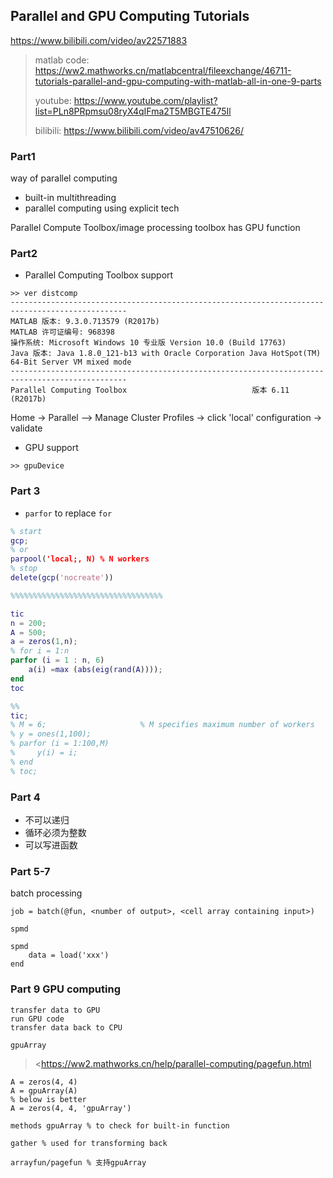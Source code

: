 ## Parallel and GPU Computing Tutorials

<https://www.bilibili.com/video/av22571883>

> matlab code: <https://ww2.mathworks.cn/matlabcentral/fileexchange/46711-tutorials-parallel-and-gpu-computing-with-matlab-all-in-one-9-parts>
>
> youtube: https://www.youtube.com/playlist?list=PLn8PRpmsu08ryX4qIFma2T5MBGTE475Il
>
> bilibili: <https://www.bilibili.com/video/av47510626/>

### Part1

 way of parallel computing

- built-in multithreading
- parallel computing using explicit tech

Parallel Compute Toolbox/image processing toolbox has GPU function

### Part2

- Parallel Computing Toolbox  support

```\
>> ver distcomp
------------------------------------------------------------------------------------------------
MATLAB 版本: 9.3.0.713579 (R2017b)
MATLAB 许可证编号: 968398
操作系统: Microsoft Windows 10 专业版 Version 10.0 (Build 17763)
Java 版本: Java 1.8.0_121-b13 with Oracle Corporation Java HotSpot(TM) 64-Bit Server VM mixed mode
------------------------------------------------------------------------------------------------
Parallel Computing Toolbox                            版本 6.11             (R2017b)
```

Home -> Parallel --> Manage Cluster Profiles -> click 'local' configuration -> validate

- GPU support

```
>> gpuDevice
```

### Part 3

- `parfor` to replace `for`

```matlab
% start
gcp;
% or
parpool('local;, N) % N workers
% stop
delete(gcp('nocreate'))

%%%%%%%%%%%%%%%%%%%%%%%%%%%%%%%%%%

tic
n = 200;
A = 500;
a = zeros(1,n);
% for i = 1:n
parfor (i = 1 : n, 6)
    a(i) =max (abs(eig(rand(A))));
end
toc

%%
tic;
% M = 6;                     % M specifies maximum number of workers
% y = ones(1,100);
% parfor (i = 1:100,M)
%     y(i) = i;
% end
% toc;
```

### Part 4

- 不可以递归
- 循环必须为整数
- 可以写进函数

### Part 5-7

batch processing

```
job = batch(@fun, <number of output>, <cell array containing input>)
```

`spmd`

```
spmd
	data = load('xxx')
end
```

### Part 9 GPU computing

```
transfer data to GPU
run GPU code
transfer data back to CPU
```

`gpuArray`

> <https://ww2.mathworks.cn/help/parallel-computing/pagefun.html

```
A = zeros(4, 4)
A = gpuArray(A)
% below is better
A = zeros(4, 4, 'gpuArray')

methods gpuArray % to check for built-in function

gather % used for transforming back

arrayfun/pagefun % 支持gpuArray
```

